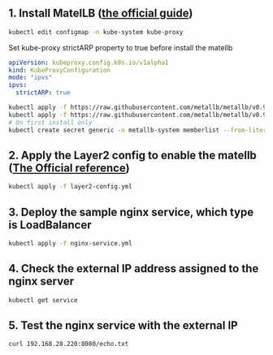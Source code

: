 ## 1. Install MatelLB ([the official guide](https://metallb.universe.tf/installation/))

```bash
kubectl edit configmap -n kube-system kube-proxy
```

Set kube-proxy strictARP property to true before install the matellb  
```yml
apiVersion: kubeproxy.config.k8s.io/v1alpha1
kind: KubeProxyConfiguration
mode: "ipvs"
ipvs:
  strictARP: true
```

```bash
kubectl apply -f https://raw.githubusercontent.com/metallb/metallb/v0.9.5/manifests/namespace.yaml
kubectl apply -f https://raw.githubusercontent.com/metallb/metallb/v0.9.5/manifests/metallb.yaml
# On first install only
kubectl create secret generic -n metallb-system memberlist --from-literal=secretkey="$(openssl rand -base64 128)"
```

## 2. Apply the Layer2 config to enable the matellb ([The Official reference](https://metallb.universe.tf/configuration/))

```bash
kubectl apply -f layer2-config.yml
```

## 3. Deploy the sample nginx service, which type is LoadBalancer
```bash
kubectl apply -f nginx-service.yml
```

## 4. Check the external IP address assigned to the nginx server
```bash
kubectl get service
```

## 5. Test the nginx service with the external IP
```bash
curl 192.168.28.220:8080/echo.txt
```
